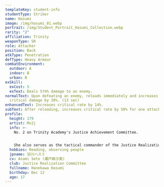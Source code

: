 ```yaml
---
templateKey: student-info
studentType: Striker
name: Hasumi
image: /img/hasumi_01.webp
portrait: /img/Student_Portrait_Hasumi_Collection.webp
rarity: "2"
affiliation: Trinity
weaponType: SR
role: Attacker
position: Back
atkType: Penetration
defType: Heavy Armour
combatEnvironment:
  outdoor: A
  indoor: B
  urban: B
exSkill:
  exCost: 5
  exText: Deals 574% damage to an enemy.
normalText: Upon defeating an enemy, reloads immediately and increases her
  critical damage by 30%. (13 sec)
enhancedText: Increases critical rate by 14%.
subText: After reloading, increases critical rate by 50% for one attack.
profile:
  height: 179
  artist: Mx2j
  info: >-
    No. 2 on Trinity Academy's Justice Achievement Committee.


    She also serves as the tactical commander of the Justice Realization Committee instead of Tsurugi, the icon of madness. As a result, she appears to be a typical Trinity student, calm and intelligent, but she is also a member of the Justice Realization Committee. She is calmer than anyone else, and sometimes even acts recklessly.
  hobbies: Reading, observing people
  jpname: 羽川ハスミ
  cv: Asami Seto (瀬戸麻沙美)
  club: Justice Realization Committee
  fullname: Hanekawa Hasumi
  birthday: Dec 12
  age: 17
---
```

